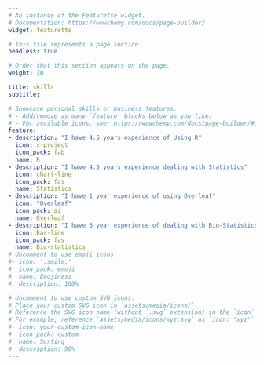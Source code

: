 ```yaml
---
# An instance of the Featurette widget.
# Documentation: https://wowchemy.com/docs/page-builder/
widget: featurette

# This file represents a page section.
headless: true

# Order that this section appears on the page.
weight: 30

title: skills
subtitle:

# Showcase personal skills or business features.
# - Add/remove as many `feature` blocks below as you like.
# - For available icons, see: https://wowchemy.com/docs/page-builder/#icons
feature:
- description: "I have 4.5 years experience of Using R"
  icon: r-project
  icon_pack: fab
  name: R
- description: "I have 4.5 years experience dealing with Statistics"
  icon: chart-line
  icon_pack: fas
  name: Statistics
- description: "I have 1 year experience of using Overleaf"
  icon: "Overleaf"
  icon_pack: ai
  name: Overleaf  
- description: "I have 3 year experience of dealing with Bio-Statistics"
  icon: Bar-line
  icon_pack: fas
  name: Bio-statistics
# Uncomment to use emoji icons.
#- icon: ':smile:'
#  icon_pack: emoji
#  name: Emojiness
#  description: 100% 

# Uncomment to use custom SVG icons.
# Place your custom SVG icon in `assets/media/icons/`.
# Reference the SVG icon name (without `.svg` extension) in the `icon` field.
# For example, reference `assets/media/icons/xyz.svg` as `icon: 'xyz'`
#- icon: your-custom-icon-name
#  icon_pack: custom
#  name: Surfing
#  description: 90%
---
```

